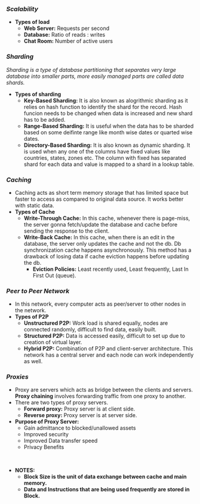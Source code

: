 ### ***Scalability***
- **Types of load**
  - **Web Server:** Requests per second
  - **Database:** Ratio of reads : writes
  - **Chat Room:** Number of active users

### ***Sharding***

*Sharding is a type of database partitioning that separates very large database into smaller parts, more easily managed parts are called data shards.*

   - **Types of sharding**
     - **Key-Based Sharding:** It is also known as alogrithmic sharding as it relies on hash function to identify the shard for the record. Hash funcion needs to be changed when data is increased and new shard has to be added.
     - **Range-Based Sharding:** It is useful when the data has to be sharded based on some deifinte range like month wise dates or quarted wise dates.
     - **Directory-Based Sharding:** It is also known as dynamic sharding. It is used when any one of the columns have fixed values like countries, states, zones etc. The column with fixed has separated shard for each data and value is mapped to a shard in a lookup table.

### ***Caching***
 - Caching acts as short term memory storage that has limited space but faster to access as compared to original data source. It works better with static data. 
 - **Types of Cache**
   - **Write-Through Cache:** In this cache, whenever there is page-miss, the server gonna fetch/update the database and cache  before sending the response to the client.
   - **Write-Back Cache:** In this cache, when there is an edit in the database, the server only updates the cache and not the db. Db synchronization cache happens asynchronously. This method has a drawback of losing data if cache eviction happens before updating the db.
     - **Eviction Policies:** Least recently used, Least frequently, Last In First Out (queue).

### ***Peer to Peer Network***
  - In this network, every computer acts as peer/server to other nodes in the network.
  - **Types of P2P**
    - **Unstructured P2P:** Work load is shared equally, nodes are connected randomly, difficult to find data, easily built.
    - **Structured P2P:** Data is accessed easily, difficult to set up due to creation of virtual layer.
    - **Hybrid P2P:** Combination of P2P and client-server architecture. This network has a central server and each node can work independently as well.

### ***Proxies***
  - Proxy are servers which acts as bridge between the clients and servers. **Proxy chaining** involves forwarding traffic from one proxy to another.
  - There are two types of proxy servers.
    - **Forward proxy:** Proxy server is at client side. 
    - **Reverse proxy:** Proxy server is at server side.
  - **Purpose of Proxy Server:**
    - Gain admittance to blocked/unallowed assets
    - Improved security
    - Improved Data transfer speed
    - Privacy Benefits
<br>

- **NOTES:**
  - **Block Size is the unit of data exchange between cache and main memory.**
  - **Data and Instructions that are being used frequently are stored in Block.**